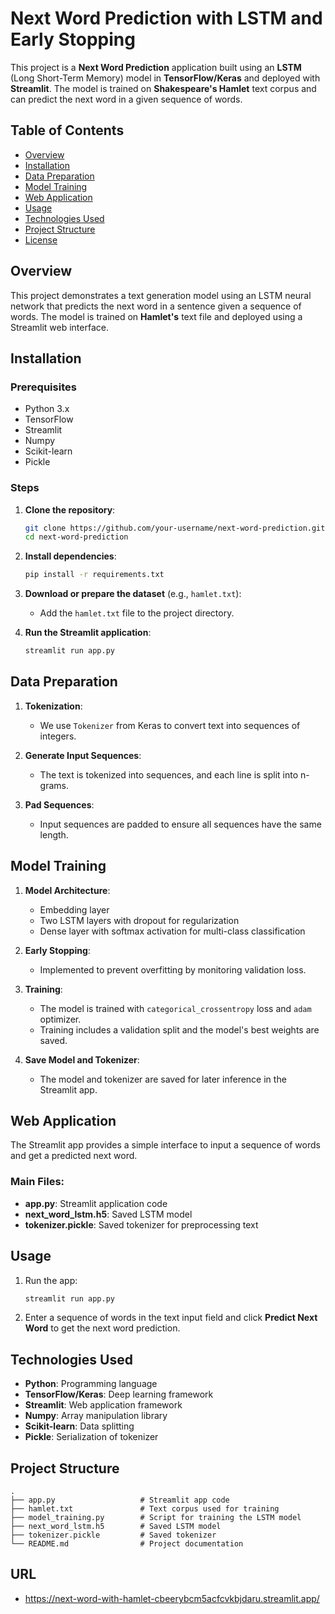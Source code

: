 
# Next Word Prediction with LSTM and Early Stopping

This project is a **Next Word Prediction** application built using an **LSTM** (Long Short-Term Memory) model in **TensorFlow/Keras** and deployed with **Streamlit**. The model is trained on **Shakespeare's Hamlet** text corpus and can predict the next word in a given sequence of words.

## Table of Contents

- [Overview](#overview)
- [Installation](#installation)
- [Data Preparation](#data-preparation)
- [Model Training](#model-training)
- [Web Application](#web-application)
- [Usage](#usage)
- [Technologies Used](#technologies-used)
- [Project Structure](#project-structure)
- [License](#license)

## Overview

This project demonstrates a text generation model using an LSTM neural network that predicts the next word in a sentence given a sequence of words. The model is trained on **Hamlet's** text file and deployed using a Streamlit web interface.

## Installation

### Prerequisites

- Python 3.x
- TensorFlow
- Streamlit
- Numpy
- Scikit-learn
- Pickle

### Steps

1. **Clone the repository**:
   ```bash
   git clone https://github.com/your-username/next-word-prediction.git
   cd next-word-prediction


2. **Install dependencies**:
   ```bash
   pip install -r requirements.txt
   ```

3. **Download or prepare the dataset** (e.g., `hamlet.txt`):
   - Add the `hamlet.txt` file to the project directory.

4. **Run the Streamlit application**:
   ```bash
   streamlit run app.py
   ```

## Data Preparation

1. **Tokenization**:
   - We use `Tokenizer` from Keras to convert text into sequences of integers.

2. **Generate Input Sequences**:
   - The text is tokenized into sequences, and each line is split into n-grams.

3. **Pad Sequences**:
   - Input sequences are padded to ensure all sequences have the same length.

## Model Training

1. **Model Architecture**:
   - Embedding layer
   - Two LSTM layers with dropout for regularization
   - Dense layer with softmax activation for multi-class classification

2. **Early Stopping**:
   - Implemented to prevent overfitting by monitoring validation loss.

3. **Training**:
   - The model is trained with `categorical_crossentropy` loss and `adam` optimizer.
   - Training includes a validation split and the model's best weights are saved.

4. **Save Model and Tokenizer**:
   - The model and tokenizer are saved for later inference in the Streamlit app.

## Web Application

The Streamlit app provides a simple interface to input a sequence of words and get a predicted next word.

### Main Files:

- **app.py**: Streamlit application code
- **next_word_lstm.h5**: Saved LSTM model
- **tokenizer.pickle**: Saved tokenizer for preprocessing text

## Usage

1. Run the app:
   ```bash
   streamlit run app.py
   ```

2. Enter a sequence of words in the text input field and click **Predict Next Word** to get the next word prediction.

## Technologies Used

- **Python**: Programming language
- **TensorFlow/Keras**: Deep learning framework
- **Streamlit**: Web application framework
- **Numpy**: Array manipulation library
- **Scikit-learn**: Data splitting
- **Pickle**: Serialization of tokenizer

## Project Structure

```plaintext
.
├── app.py                   # Streamlit app code
├── hamlet.txt               # Text corpus used for training
├── model_training.py        # Script for training the LSTM model
├── next_word_lstm.h5        # Saved LSTM model
├── tokenizer.pickle         # Saved tokenizer
└── README.md                # Project documentation
```
## URL
- https://next-word-with-hamlet-cbeerybcm5acfcvkbjdaru.streamlit.app/
```

